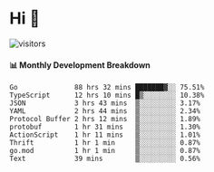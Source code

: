 # Hi 👋
 
![visitors](https://visitor-badge.glitch.me/badge?page_id=sorcererxw.sorcererx)

#### 📊 Monthly Development Breakdown

<!--START_SECTION:waka-->
```text
Go              88 hrs 32 mins ███████▓░░ 75.51%
TypeScript      12 hrs 10 mins █▒░░░░░░░░ 10.38%
JSON            3 hrs 43 mins  ▒░░░░░░░░░ 3.17%
YAML            2 hrs 44 mins  ▒░░░░░░░░░ 2.34%
Protocol Buffer 2 hrs 12 mins  ▒░░░░░░░░░ 1.89%
protobuf        1 hr 31 mins   ▒░░░░░░░░░ 1.30%
ActionScript    1 hr 11 mins   ▒░░░░░░░░░ 1.01%
Thrift          1 hr 1 min     ▒░░░░░░░░░ 0.87%
go.mod          1 hr 1 min     ▒░░░░░░░░░ 0.87%
Text            39 mins        ▒░░░░░░░░░ 0.56%
```
<!--END_SECTION:waka-->
